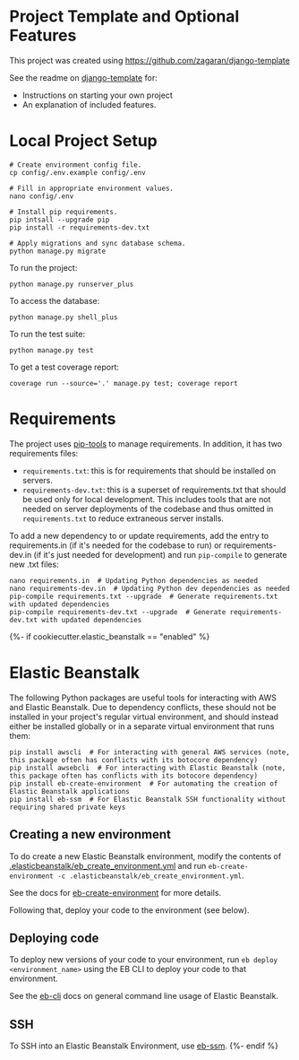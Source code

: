 # Project Template and Optional Features

This project was created using https://github.com/zagaran/django-template

See the readme on [django-template](https://github.com/zagaran/django-template) for:
* Instructions on starting your own project
* An explanation of included features.

# Local Project Setup

```
# Create environment config file.
cp config/.env.example config/.env

# Fill in appropriate environment values.
nano config/.env

# Install pip requirements.
pip intsall --upgrade pip
pip install -r requirements-dev.txt

# Apply migrations and sync database schema.
python manage.py migrate
```

To run the project:
```
python manage.py runserver_plus
```

To access the database:
```
python manage.py shell_plus
```

To run the test suite:
```
python manage.py test
```

To get a test coverage report:
```
coverage run --source='.' manage.py test; coverage report
```

# Requirements

The project uses [pip-tools](https://github.com/jazzband/pip-tools) to manage requirements.  In addition, it has two requirements files:

* `requirements.txt`: this is for requirements that should be installed on servers.
* `requirements-dev.txt`: this is a superset of requirements.txt that should be used only for local development.  This includes tools that are not needed on server deployments of the codebase and thus omitted in `requirements.txt` to reduce extraneous server installs.

To add a new dependency to or update requirements, add the entry to requirements.in (if it's needed for the codebase to run) or requirements-dev.in (if it's just needed for development) and run `pip-compile` to generate new .txt files:
```
nano requirements.in  # Updating Python dependencies as needed
nano requirements-dev.in  # Updating Python dev dependencies as needed
pip-compile requirements.txt --upgrade  # Generate requirements.txt with updated dependencies
pip-compile requirements-dev.txt --upgrade  # Generate requirements-dev.txt with updated dependencies
```

{%- if cookiecutter.elastic_beanstalk == "enabled" %}
# Elastic Beanstalk

The following Python packages are useful tools for interacting with AWS and Elastic Beanstalk.
Due to dependency conflicts, these should not be installed in your project's regular virtual environment,
and should instead either be installed globally or in a separate virtual environment that runs them:

```
pip install awscli  # For interacting with general AWS services (note, this package often has conflicts with its botocore dependency)
pip install awsebcli  # For interacting with Elastic Beanstalk (note, this package often has conflicts with its botocore dependency)
pip install eb-create-environment  # For automating the creation of Elastic Beanstalk applications
pip install eb-ssm  # For Elastic Beanstalk SSH functionality without requiring shared private keys
```

## Creating a new environment

To do create a new Elastic Beanstalk environment, modify the contents of [.elasticbeanstalk/eb_create_environment.yml]([.elasticbeanstalk/eb_create_environment.yml]) and run `eb-create-environment -c .elasticbeanstalk/eb_create_environment.yml`.

See the docs for [eb-create-environment](https://github.com/zagaran/eb-create-environment/) for more details.

Following that, deploy your code to the environment (see below).

## Deploying code

To deploy new versions of your code to your environment, run `eb deploy <environment_name>` using the EB CLI to deploy your code to that environment.

See the [eb-cli](https://docs.aws.amazon.com/elasticbeanstalk/latest/dg/eb-cli3.html) docs on general command line usage of Elastic Beanstalk.

## SSH

To SSH into an Elastic Beanstalk Environment, use [eb-ssm](https://github.com/zagaran/eb-ssm).
{%- endif %}